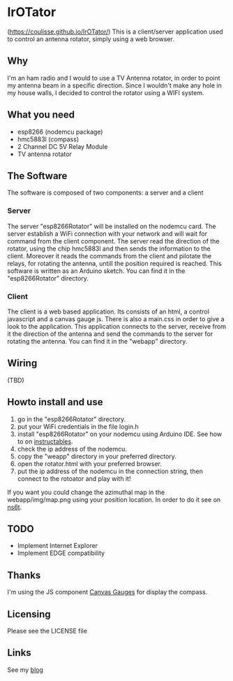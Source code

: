 # IrOTator
(https://coulisse.github.io/IrOTator/)
This is a client/server application used to control an antenna rotator, simply using a web browser.

## Why
I'm an ham radio and I would to use a TV Antenna rotator, in order to point my antenna beam in a specific direction.
Since I wouldn't make any hole in my house walls, I decided to control the rotator using a WIFI system.

## What you need
- esp8266 (nodemcu package)
- hmc5883l (compass)
- 2 Channel DC 5V Relay Module
- TV antenna rotator

## The Software
The software is composed of two components: a server and a client

### Server
The server "esp8266Rotator" will be installed on the nodemcu card. The server establish a WiFi connection with your network and will wait for command from the client component.
The server read the direction of the rotator, using the chip hmc5883l and then sends the information to the client. Moreover it reads the commands from the client and pilotate the relays, for rotating the antenna, untill the position required is reached.
This software is written as an Arduino sketch.
You can find it in the "esp8266Rotator" directory.

### Client
The client is a web based application. Its consists of an html, a control javascript and a canvas gauge js. There is also a main.css in order to give a look to the application.
This application connects to the server, receive from it the direction of the antenna and send the commands to the server for rotating the antenna.
You can find it in the "webapp" directory.

## Wiring
(TBD)

## Howto install and use
1. go in the  "esp8266Rotator" directory.
2. put your WiFi credentials in the file login.h
3. install "esp8266Rotator" on your nodemcu using Arduino IDE. See how to on  [instructables](http://www.instructables.com/id/Quick-Start-to-Nodemcu-ESP8266-on-Arduino-IDE/).
4. check the ip address of the nodemcu.
5. copy the "weapp" directory in your preferred directory.
6. open the rotator.html with your preferred browser.
7. put the ip address of the nodemcu in the connection string, then connect to the rotoator and play with it!

If you want you could change the azimuthal map in the webapp/img/map.png using your position location. In order to do it see on [ns6t](http://ns6t.net/azimuth/azimuth.html).


## TODO
- Implement Internet Explorer
- Implement EDGE compatibility

## Thanks
I'm using the JS component [Canvas Gauges](https://canvas-gauges.com/) for display the compass.

## Licensing
Please see the LICENSE file

## Links
See my [blog](http://iu1bow.blogspot.it/)
